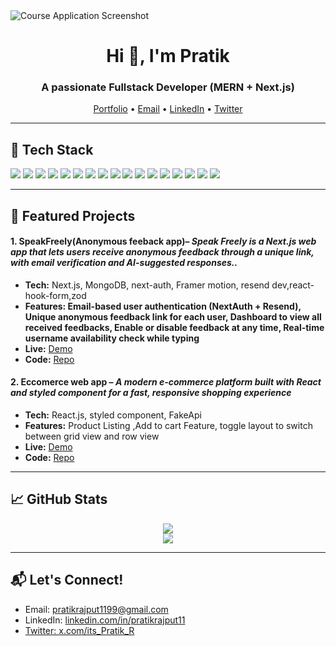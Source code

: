 <div class="screenshot">
    <img src="https://media-hosting.imagekit.io/9167876f33384a06/GitHubCoverImage.png?Expires=1841505728&Key-Pair-Id=K2ZIVPTIP2VGHC&Signature=AepmCrUxgjk8zVaNaB08W8iik8RYSbT6tl1bBPToAdLIdqqk6pCx46R5hAKgGYCzT~g1wFMP2nadFvXeipQn7UaA~ZH6g72QyXb1SymhxwRdD0DdPnttqizU-1X7BdHsScys04gKIG3I3biotdwz~qC7c-WzEsZmlosNWux0LeFLtdhNHOa63FSRe3gD2mFN~ONSV4k9sFBBqxKwE9KPb2AG6G3gTY5TBfTIDuK237KIb~hZtpyB2OQz-La3GNOqN0Lgf8fDKncVX6uf2oUQtaas00Nl9QNR0eshzFfAZaG4GjNaW32QAAu1hu5zRbJP73J9DX6NsA1Cmh9T~bDFNQ__" alt="Course Application Screenshot">
</div>

<h1 align="center">Hi 👋, I'm Pratik</h1>
<h3 align="center">A passionate Fullstack Developer (MERN + Next.js)</h3>

<p align="center">
  <a href="https://my-port-folio-zeta-rust.vercel.app/" target="_blank">Portfolio</a> •
  <a href="mailto:pratikrajput1199@gmail.com">Email</a> •
  <a href="https://www.linkedin.com/in/pratikrajput11/" target="_blank">LinkedIn</a> •
  <a href="https://x.com/its_Pratik_R" target="_blank">Twitter</a>
</p>

---

<h2>🧠 Tech Stack</h2>

<p align="left">
  <img src="https://img.shields.io/badge/HTML5-E34F26?style=for-the-badge&logo=html5&logoColor=white" />
  <img src="https://img.shields.io/badge/CSS3-1572B6?style=for-the-badge&logo=css3&logoColor=white" />
  <img src="https://img.shields.io/badge/Bootstrap-563D7C?style=for-the-badge&logo=bootstrap&logoColor=white" />
  <img src="https://img.shields.io/badge/Tailwind_CSS-38B2AC?style=for-the-badge&logo=tailwind-css&logoColor=white" />
  <img src="https://img.shields.io/badge/JavaScript-F7DF1E?style=for-the-badge&logo=javascript&logoColor=black" />
  <img src="https://img.shields.io/badge/TypeScript-3178C6?style=for-the-badge&logo=typescript&logoColor=white" />
  <img src="https://img.shields.io/badge/React-20232A?style=for-the-badge&logo=react&logoColor=61DAFB" />
  <img src="https://img.shields.io/badge/Next.js-000000?style=for-the-badge&logo=next.js&logoColor=white" />
  <img src="https://img.shields.io/badge/Node.js-339933?style=for-the-badge&logo=node.js&logoColor=white" />
  <img src="https://img.shields.io/badge/Express.js-404D59?style=for-the-badge&logo=express&logoColor=white" />
  <img src="https://img.shields.io/badge/MongoDB-4EA94B?style=for-the-badge&logo=mongodb&logoColor=white" />
  <img src="https://img.shields.io/badge/Mongoose-880000?style=for-the-badge&logo=mongoose&logoColor=white" />
  <img src="https://img.shields.io/badge/Git-F05032?style=for-the-badge&logo=git&logoColor=white" />
  <img src="https://img.shields.io/badge/GitHub-181717?style=for-the-badge&logo=github&logoColor=white" />
  <img src="https://img.shields.io/badge/Vercel-000000?style=for-the-badge&logo=vercel&logoColor=white" />
  <img src="https://img.shields.io/badge/Netlify-00C7B7?style=for-the-badge&logo=netlify&logoColor=white" />
  <img src="https://img.shields.io/badge/Postman-FF6C37?style=for-the-badge&logo=postman&logoColor=white" />
</p>

---

<h2>📌 Featured Projects</h2>

<h4>1. SpeakFreely(Anonymous feeback app)– <em>Speak Freely is a Next.js web app that lets users receive anonymous feedback through a unique link, with email verification and AI-suggested responses..</em></h4>
<ul>
  <li><strong>Tech:</strong> Next.js, MongoDB, next-auth, Framer motion, resend dev,react-hook-form,zod </li>
  <li><strong> Features: Email-based user authentication (NextAuth + Resend), Unique anonymous feedback link for each user, Dashboard to view all received feedbacks, Enable or disable feedback at any time, Real-time 
   username availability check while typing</strong>  
  </li>
  <li><strong>Live:</strong> <a href="https://speak-freely.vercel.app/" target="_blank">Demo</a></li>
  <li><strong>Code:</strong> <a href="https://github.com/prrajput1199/SpeakFreely" target="_blank">Repo</a></li>
</ul>

<h4>2. Eccomerce web app – <em>A modern e-commerce platform built with React and styled component for a fast, responsive shopping experience</em></h4>
<ul>
  <li><strong>Tech:</strong> React.js, styled component, FakeApi</li>
  <li><strong>Features:</strong> Product Listing ,Add to cart Feature, toggle layout to switch between grid view and row view </li>
  <li><strong>Live:</strong> <a href="https://react-eccomerce-project.vercel.app/" target="_blank">Demo</a></li>
  <li><strong>Code:</strong> <a href="https://github.com/prrajput1199/React_eccomerce_project" target="_blank">Repo</a></li>
</ul>

---

<h2>📈 GitHub Stats</h2>

<p align="center">
  <img src="https://github-readme-stats.vercel.app/api?username=prrajput1199&show_icons=true&theme=github_dark" />
  <br />
  <img src="https://github-readme-streak-stats.herokuapp.com/?user=prrajput1199&theme=github-dark-blue" />
</p>

---

<h2>📬 Let's Connect!</h2>
<ul>
  <li>Email: <a href="mailto:pratikrajput1199@gmail.com">pratikrajput1199@gmail.com</a></li>
  <li>LinkedIn: <a href="https://www.linkedin.com/in/pratikrajput11/" target="_blank">linkedin.com/in/pratikrajput11</li>
  <li>Twitter: <a href="https://x.com/its_Pratik_R" target="_blank">x.com/its_Pratik_R</a></li>
</ul>
